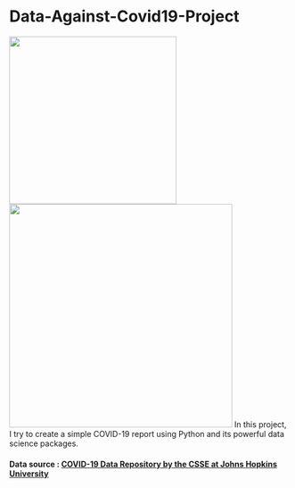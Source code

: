 # Data-Against-Covid19-Project
<img src="https://image.freepik.com/vecteurs-libre/combattez-covid-19-coronavirus-illustration_211543-3.jpg" height="300">
<img src="https://image.freepik.com/free-vector/doctor-fighting-with-virus-vector-illustration-covid-19-atack_15115-21.jpg" height="400">
In this project, I try to create a simple COVID-19 report using Python and its powerful data science packages.

#### Data source : <a href="https://github.com/CSSEGISandData/COVID-19"> COVID-19 Data Repository by the CSSE at Johns Hopkins University
